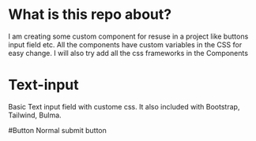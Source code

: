 # What is this repo about?
I am creating some custom component for resuse in a project like buttons input field etc.
All the components have custom variables in the CSS for easy change. I will also try add all the css frameworks in the Components

# Text-input
Basic Text input field with custome css. It also included with Bootstrap, Tailwind, Bulma.

#Button
Normal submit button

